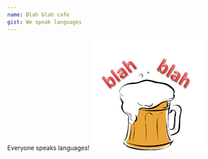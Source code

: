```yaml
---
name: Blah blah cafe
gist: We speak languages
---
```

Everyone speaks languages!
![Blah photo](/assets/img/blah.png)
